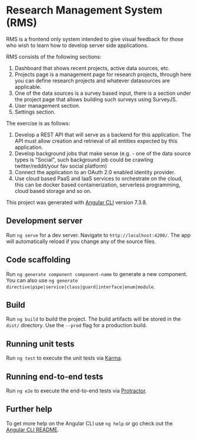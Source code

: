 # Research Management System (RMS)

RMS is a frontend only system intended to give visual feedback for those who wish to learn how to develop server side applications.

RMS consists of the following sections:
1. Dashboard that shows recent projects, active data sources, etc.
2. Projects page is a management page for research projects, through here you can define research projects and whatever datasources are applicable.
3. One of the data sources is a survey based input, there is a section under the project page that allows building such surveys using SurveyJS.
4. User management section.
5. Settings section.

The exercise is as follows:

1. Develop a REST API that will serve as a backend for this application. The API must allow creation and retrieval of all entities expected by this application.
2. Develop background jobs that make sense (e.g. - one of the data source types is "Social", such background job could be crawling twitter/reddit/your fav social platform)
3. Connect the application to an OAuth 2.0 enabled identity provider.
4. Use cloud based PaaS and IaaS services to orchestrate on the cloud, this can be docker based containerization, serverless programming, cloud based storage and so on. 


This project was generated with [Angular CLI](https://github.com/angular/angular-cli) version 7.3.8.

## Development server

Run `ng serve` for a dev server. Navigate to `http://localhost:4200/`. The app will automatically reload if you change any of the source files.

## Code scaffolding

Run `ng generate component component-name` to generate a new component. You can also use `ng generate directive|pipe|service|class|guard|interface|enum|module`.

## Build

Run `ng build` to build the project. The build artifacts will be stored in the `dist/` directory. Use the `--prod` flag for a production build.

## Running unit tests

Run `ng test` to execute the unit tests via [Karma](https://karma-runner.github.io).

## Running end-to-end tests

Run `ng e2e` to execute the end-to-end tests via [Protractor](http://www.protractortest.org/).

## Further help

To get more help on the Angular CLI use `ng help` or go check out the [Angular CLI README](https://github.com/angular/angular-cli/blob/master/README.md).
